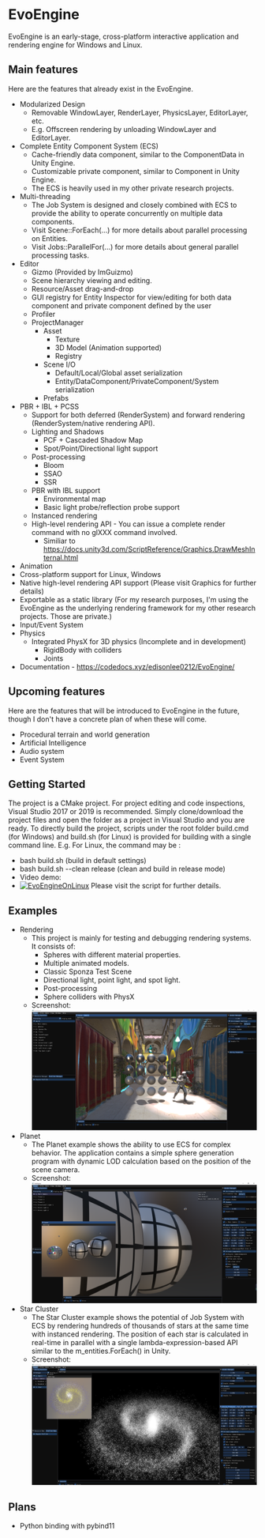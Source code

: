 # EvoEngine
EvoEngine is an early-stage, cross-platform interactive application and rendering engine for Windows and Linux. 
## Main features
Here are the features that already exist in the EvoEngine.
 - Modularized Design
    - Removable WindowLayer, RenderLayer, PhysicsLayer, EditorLayer, etc.
    - E.g. Offscreen rendering by unloading WindowLayer and EditorLayer.
 - Complete Entity Component System (ECS) 
    - Cache-friendly data component, similar to the ComponentData in Unity Engine.
    - Customizable private component, similar to Component in Unity Engine. 
    - The ECS is heavily used in my other private research projects.
 - Multi-threading
    - The Job System is designed and closely combined with ECS to provide the ability to operate concurrently on multiple data components.
    - Visit Scene::ForEach(...) for more details about parallel processing on Entities.
    - Visit Jobs::ParallelFor(...) for more details about general parallel processing tasks.
 - Editor
    - Gizmo (Provided by ImGuizmo)
    - Scene hierarchy viewing and editing.
    - Resource/Asset drag-and-drop
    - GUI registry for Entity Inspector for view/editing for both data component and private component defined by the user
    - Profiler
    - ProjectManager
       - Asset
          - Texture
          - 3D Model (Animation supported)
          - Registry
       - Scene I/O
          - Default/Local/Global asset serialization
          - Entity/DataComponent/PrivateComponent/System serialization
       - Prefabs
 - PBR + IBL + PCSS
    - Support for both deferred (RenderSystem) and forward rendering (RenderSystem/native rendering API).
    - Lighting and Shadows
       - PCF + Cascaded Shadow Map
       - Spot/Point/Directional light support
    - Post-processing
       - Bloom
       - SSAO
       - SSR
    - PBR with IBL support
       - Environmental map
       - Basic light probe/reflection probe support
    - Instanced rendering
    - High-level rendering API - You can issue a complete render command with no glXXX command involved.
       - Similiar to https://docs.unity3d.com/ScriptReference/Graphics.DrawMeshInternal.html
 - Animation
 - Cross-platform support for Linux, Windows
 - Native high-level rendering API support (Please visit Graphics for further details)
 - Exportable as a static library (For my research purposes, I'm using the EvoEngine as the underlying rendering framework for my other research projects. Those are private.)
 - Input/Event System
 - Physics
    - Integrated PhysX for 3D physics (Incomplete and in development)
       - RigidBody with colliders
       - Joints
 - Documentation
       - https://codedocs.xyz/edisonlee0212/EvoEngine/
## Upcoming features
Here are the features that will be introduced to EvoEngine in the future, though I don't have a concrete plan of when these will come.
- Procedural terrain and world generation
- Artificial Intelligence
- Audio system
- Event System
## Getting Started
The project is a CMake project. For project editing and code inspections, Visual Studio 2017 or 2019 is recommended. Simply clone/download the project files and open the folder as a project in Visual Studio and you are ready.
To directly build the project, scripts under the root folder build.cmd (for Windows) and build.sh (for Linux) is provided for building with a single command line.
E.g. For Linux, the command may be :
 - bash build.sh (build in default settings)
 - bash build.sh --clean release (clean and build in release mode)
 - Video demo: 
 - [![EvoEngineOnLinux](https://img.youtube.com/vi/fw8UUDWaMaU/0.jpg)](https://www.youtube.com/watch?v=fw8UUDWaMaU)
Please visit the script for further details.
## Examples
- Rendering
  - This project is mainly for testing and debugging rendering systems. It consists of:
     - Spheres with different material properties.
     - Multiple animated models.
     - Classic Sponza Test Scene
     - Directional light, point light, and spot light.
     - Post-processing
     - Sphere colliders with PhysX
  - Screenshot: ![RenderingProjectScreenshot](/Resources/GitHub/RenderingProjectScreenshot.png?raw=true "RenderingProjectScreenshot")
- Planet
  - The Planet example shows the ability to use ECS for complex behavior. The application contains a simple sphere generation program with dynamic LOD calculation based on the position of the scene camera.
  - Screenshot: ![PlanetProjectScreenshot](/Resources/GitHub/PlanetProjectScreenshot.png?raw=true "PlanetProjectScreenshot")
- Star Cluster
  - The Star Cluster example shows the potential of Job System with ECS by rendering hundreds of thousands of stars at the same time with instanced rendering. The position of each star is calculated in real-time in parallel with a single lambda-expression-based API similar to the m_entities.ForEach() in Unity. 
  - Screenshot: ![StarClusterProjectScreenshot](/Resources/GitHub/StarClusterProjectScreenshot.png?raw=true "StarClusterProjectScreenshot")

## Plans
- Python binding with pybind11
